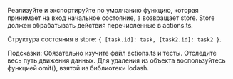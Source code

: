 Реализуйте и экспортируйте по умолчанию функцию,
которая принимает на вход начальное состояние, а возвращает store.
Store должен обрабатывать действия перечисленные в actions.ts.

Структура состояния в store: ```{ [task.id]: task, [task2.id]: task2 }```.

Подсказки:
Обязательно изучите файл actions.ts и тесты. Отследите весь путь движения данных.
Для удаления из объекта воспользуйтесь функцией omit(), взятой из библиотеки lodash.
